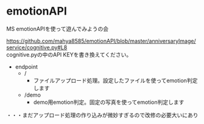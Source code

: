 # emotionAPI
MS emotionAPIを使って遊んでみようの会

https://github.com/mahya8585/emotionAPI/blob/master/anniversaryImage/service/cognitive.py#L8    
cognitive.pyの中のAPI KEYを書き換えてください。

- endpoint
    - /    
        - ファイルアップロード処理。設定したファイルを使ってemotion判定します
    - /demo
        - demo用emotion判定。固定の写真を使ってemotion判定します

・・・まだアップロード処理の作り込みが微妙すぎるので改修の必要大いにあり
